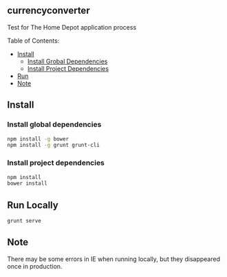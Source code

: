 ## currencyconverter ##
Test for The Home Depot application process

Table of Contents:
* [Install](#install)
    * [Install Grobal Dependencies](#install-global-dependencies)
    * [Install Project Dependencies](#install-project-dependencies)
* [Run](#run)
* [Note](#note)


## <a name="install"></a> Install

### <a name="install-global-dependencies"></a> Install global dependencies
```sh
npm install -g bower
npm install -g grunt grunt-cli
```
### <a name="install-project-dependencies"></a> Install project dependencies
```sh
npm install
bower install
```

## <a name="run"></a> Run Locally

```sh
grunt serve
```


## <a name="note"></a> Note

There may be some errors in IE when running locally, but they disappeared once in production.